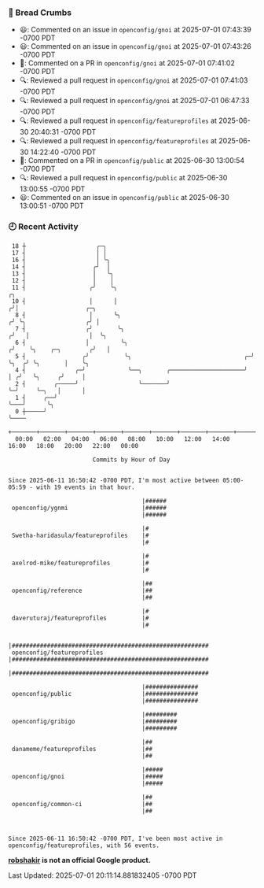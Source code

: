 ### 🍞 Bread Crumbs

 * 😃: Commented on an issue in `openconfig/gnoi` at 2025-07-01 07:43:39 -0700 PDT
 * 😃: Commented on an issue in `openconfig/gnoi` at 2025-07-01 07:43:26 -0700 PDT
 * 💬: Commented on a PR in  `openconfig/gnoi` at 2025-07-01 07:41:02 -0700 PDT
 * 🔍: Reviewed a pull request in  `openconfig/gnoi` at 2025-07-01 07:41:03 -0700 PDT
 * 🔍: Reviewed a pull request in  `openconfig/gnoi` at 2025-07-01 06:47:33 -0700 PDT
 * 🔍: Reviewed a pull request in  `openconfig/featureprofiles` at 2025-06-30 20:40:31 -0700 PDT
 * 🔍: Reviewed a pull request in  `openconfig/featureprofiles` at 2025-06-30 14:22:40 -0700 PDT
 * 💬: Commented on a PR in  `openconfig/public` at 2025-06-30 13:00:54 -0700 PDT
 * 🔍: Reviewed a pull request in  `openconfig/public` at 2025-06-30 13:00:55 -0700 PDT
 * 😃: Commented on an issue in `openconfig/public` at 2025-06-30 13:00:51 -0700 PDT

### 🕘 Recent Activity
```
 18 ┼                    ╭─╮
 17 ┤                    │ │
 16 ┤                    │ ╰╮
 14 ┤                   ╭╯  │
 13 ┤                   │   ╰╮
 12 ┤                   │    │
 11 ┤                  ╭╯    ╰╮                                          ╭╮
 10 ┤                  │      │                                         ╭╯│                   ╭─╮
  8 ┤                  │      ╰╮                                       ╭╯ ╰╮                 ╭╯ │
  7 ┤                 ╭╯       ╰╮                                     ╭╯   │                 │  ╰╮
  6 ┤                 │         ╰╮                                   ╭╯    ╰╮    ╭─╮        ╭╯   │
  5 ┤                ╭╯          ╰╮                                ╭─╯      ╰╮  ╭╯ ╰╮       │    ╰╮
  4 ┤              ╭─╯            ╰──╮       ╭─────────────────────╯         │ ╭╯   ╰╮     ╭╯     │
  2 ┤        ╭─────╯                 ╰───────╯                               ╰─╯     ╰─╮   │      │
  1 ┤     ╭──╯                                                                         ╰───╯      ╰╮
  0 ┼─────╯                                                                                        ╰────
    +───────+───────+───────+───────+───────+───────+───────+───────+───────+───────+───────+───────+────
  00:00   02:00   04:00   06:00   08:00   10:00   12:00   14:00   16:00   18:00   20:00   22:00   00:00   

						Commits by Hour of Day


Since 2025-06-11 16:50:42 -0700 PDT, I'm most active between 05:00-05:59 - with 19 events in that hour.

```



```
                                      |######
 openconfig/ygnmi                     |######
                                      |######

                                      |#
 Swetha-haridasula/featureprofiles    |#
                                      |#

                                      |#
 axelrod-mike/featureprofiles         |#
                                      |#

                                      |##
 openconfig/reference                 |##
                                      |##

                                      |#
 daveruturaj/featureprofiles          |#
                                      |#

                                      |########################################################
 openconfig/featureprofiles           |########################################################
                                      |########################################################

                                      |###############
 openconfig/public                    |###############
                                      |###############

                                      |#########
 openconfig/gribigo                   |#########
                                      |#########

                                      |##
 danameme/featureprofiles             |##
                                      |##

                                      |#####
 openconfig/gnoi                      |#####
                                      |#####

                                      |##
 openconfig/common-ci                 |##
                                      |##



Since 2025-06-11 16:50:42 -0700 PDT, I've been most active in openconfig/featureprofiles, with 56 events.

```
**[robshakir](mailto:robjs@google.com) is not an official Google product.**  


Last Updated: 2025-07-01 20:11:14.881832405 -0700 PDT
